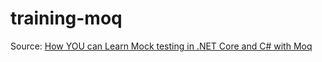 # training-moq

Source: [How YOU can Learn Mock testing in .NET Core and C# with Moq](https://softchris.github.io/pages/dotnet-moq.html)
